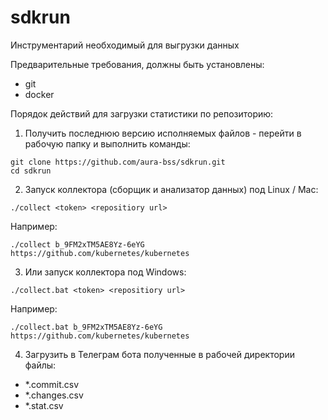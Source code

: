 # sdkrun
Инструментарий необходимый для выгрузки данных

Предварительные требования, должны быть установлены:
- git
- docker

Порядок действий для загрузки статистики по репозиторию:

1. Получить последнюю версию исполняемых файлов - перейти в рабочую папку и выполнить команды:
```
git clone https://github.com/aura-bss/sdkrun.git
cd sdkrun
```

2. Запуск коллектора (сборщик и анализатор данных) под Linux / Mac:
```
./collect <token> <repositiory url>
```
Например:
```
./collect b_9FM2xTM5AE8Yz-6eYG https://github.com/kubernetes/kubernetes
```

3. Или запуск коллектора под Windows:
```
./collect.bat <token> <repositiory url>
```
Например:
```
./collect.bat b_9FM2xTM5AE8Yz-6eYG https://github.com/kubernetes/kubernetes
```

4. Загрузить в Телеграм бота полученные в рабочей директории файлы:
- *.commit.csv
- *.changes.csv
- *.stat.csv
